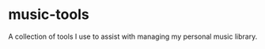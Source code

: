 music-tools
===========

A collection of tools I use to assist with managing my personal music library.
